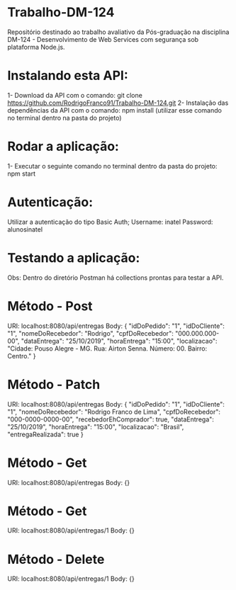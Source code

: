# Trabalho-DM-124
Repositório destinado ao trabalho avaliativo da Pós-graduação na disciplina DM-124 - Desenvolvimento de Web Services com segurança sob plataforma Node.js. 

# Instalando esta API:
1- Download da API com o comando: git clone https://github.com/RodrigoFranco91/Trabalho-DM-124.git
2- Instalação das dependências da API com o comando: npm install (utilizar esse comando no terminal dentro na pasta do projeto)

# Rodar a aplicação:
1- Executar o seguinte comando no terminal dentro da pasta do projeto: npm start

# Autenticação:
Utilizar a autenticação do tipo Basic Auth;
Username: inatel
Password: alunosinatel

# Testando a aplicação:
Obs: Dentro do diretório Postman há collections prontas para testar a API.

# Método - Post
URI: localhost:8080/api/entregas
Body:
    {
		"idDoPedido": "1",
        "idDoCliente": "1",
        "nomeDoRecebedor": "Rodrigo",
        "cpfDoRecebedor": "000.000.000-00",
        "dataEntrega": "25/10/2019",
        "horaEntrega": "15:00",
        "localizacao": "Cidade: Pouso Alegre - MG. Rua: Airton Senna. Número: 00. Bairro: Centro."
    }

# Método - Patch
URI: localhost:8080/api/entregas
Body:
    {
        "idDoPedido": "1",
        "idDoCliente": "1",
        "nomeDoRecebedor": "Rodrigo Franco de Lima",
        "cpfDoRecebedor": "000-0000-0000-00",
        "recebedorEhComprador": true,
        "dataEntrega": "25/10/2019",
        "horaEntrega": "15:00",
        "localizacao": "Brasil",
        "entregaRealizada": true
    }

# Método - Get
URI: localhost:8080/api/entregas
Body: {}

# Método - Get
URI: localhost:8080/api/entregas/1
Body: {}

# Método - Delete
URI: localhost:8080/api/entregas/1
Body: {}